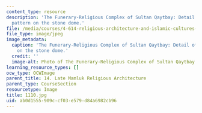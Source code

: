 ```yaml
---
content_type: resource
description: 'The Funerary-Religious Complex of Sultan Qaytbay: Detail of the star
  pattern on the stone dome.'
file: /media/courses/4-614-religious-architecture-and-islamic-cultures-fall-2002/ab0d1555909ccf03e579d84a6982cb96_1110.jpg
file_type: image/jpeg
image_metadata:
  caption: 'The Funerary-Religious Complex of Sultan Qaytbay: Detail of the star pattern
    on the stone dome.'
  credit: ''
  image-alt: Photo of The Funerary-Religious Complex of Sultan Qaytbay
learning_resource_types: []
ocw_type: OCWImage
parent_title: 14. Late Mamluk Religious Architecture
parent_type: CourseSection
resourcetype: Image
title: 1110.jpg
uid: ab0d1555-909c-cf03-e579-d84a6982cb96
---
```

